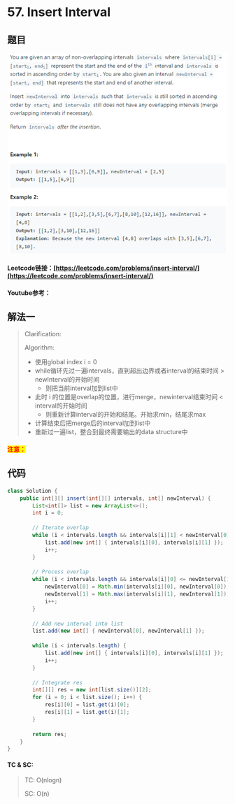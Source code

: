 # 57. Insert Interval

## 题目

![](<../../.gitbook/assets/image (123).png>)

#### Leetcode链接：[https://leetcode.com/problems/insert-interval/](https://leetcode.com/problems/insert-interval/)

#### Youtube参考：

## 解法一

> Clarification:&#x20;
>
> Algorithm:&#x20;
>
> * 使用global index i = 0
> * while循环先过一遍intervals，直到超出边界或者interval的结束时间 > newInterval的开始时间
>   * 则把当前interval加到list中
> * 此时 i 的位置是overlap的位置，进行merge，newinterval结束时间 < interval的开始时间
>   * 则重新计算interval的开始和结尾。开始求min，结尾求max
> * 计算结束后把merge后的interval加到list中
> * 重新过一遍list，整合到最终需要输出的data structure中

#### <mark style="color:red;">注意：</mark>

## 代码

```java
class Solution {
    public int[][] insert(int[][] intervals, int[] newInterval) {
        List<int[]> list = new ArrayList<>();
        int i = 0;
        
        // Iterate overlap
        while (i < intervals.length && intervals[i][1] < newInterval[0]) {
            list.add(new int[] { intervals[i][0], intervals[i][1] });
            i++;
        }
        
        // Process overlap
        while (i < intervals.length && intervals[i][0] <= newInterval[1]) {
            newInterval[0] = Math.min(intervals[i][0], newInterval[0]);
            newInterval[1] = Math.max(intervals[i][1], newInterval[1]);
            i++;
        }
        
        // Add new interval into list
        list.add(new int[] { newInterval[0], newInterval[1] });
        
        while (i < intervals.length) {
            list.add(new int[] { intervals[i][0], intervals[i][1] });
            i++;
        }
        
        // Integrate res
        int[][] res = new int[list.size()][2];
        for (i = 0; i < list.size(); i++) {
            res[i][0] = list.get(i)[0];
            res[i][1] = list.get(i)[1];
        }
        
        return res;
    }
}
```

#### TC & SC:&#x20;

> TC: O(nlogn)
>
> SC: O(n)

